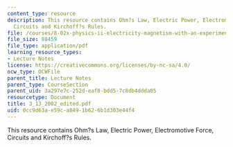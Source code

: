 ```yaml
---
content_type: resource
description: This resource contains Ohm?s Law, Electric Power, Electromotive Force,
  Circuits and Kirchoff?s Rules.
file: /courses/8-02x-physics-ii-electricity-magnetism-with-an-experimental-focus-spring-2005/0cc9d63ae59ca8491b626b1d303e44f4_3_13_2002_edited.pdf
file_size: 88459
file_type: application/pdf
learning_resource_types:
- Lecture Notes
license: https://creativecommons.org/licenses/by-nc-sa/4.0/
ocw_type: OCWFile
parent_title: Lecture Notes
parent_type: CourseSection
parent_uid: 3a297e7c-252d-eaf8-bdd5-7c8db4ddda05
resourcetype: Document
title: 3_13_2002_edited.pdf
uid: 0cc9d63a-e59c-a849-1b62-6b1d303e44f4
---
```

This resource contains Ohm?s Law, Electric Power, Electromotive Force, Circuits and Kirchoff?s Rules.